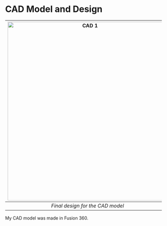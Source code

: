 # CAD Model and Design
|<img width="514" height="574" alt="CAD 1" src="https://github.com/user-attachments/assets/d0c01be2-f2b6-4861-bc28-d8f757b87049" />|
|:--:| 
| *Final design for the CAD model* |

My CAD model was made in Fusion 360. 
